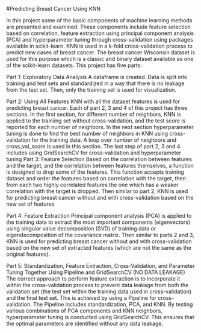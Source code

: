 #Predicting Breast Cancer Using KNN

In this project some of the basic components of machine learning methods are presented and examined. These components include feature selection based on correlation, feature extraction using principal component analysis (PCA) and hyperparameter tuning through cross-validation using packages available in scikit-learn. KNN is used in a k-fold cross-validation process to predict new cases of breast cancer. The breast cancer Wisconsin dataset is used for this purpose which is a classic and binary dataset available as one of the scikit-learn datasets. This project has five parts:

Part 1: Exploratory Data Analysis
A dataframe is created. Data is split into training and test sets and standardized in a way that there is no leakage from the test set. Then, only the training set is used for visualization.

Part 2: Using All Features
KNN with all the dataset features is used for predicting breast cancer. Each of part 2, 3 and 4 of this project has three sections. In the first section, for different number of neighbors, KNN is applied to the trainiing set without cross-validation, and the test score is reported for each number of neighbors. In the next section hyperparameter tuning is done to find the best number of neighbors in KNN using cross-validation for the training data. A loop over number of neighbors and cross_val_score is used in this section. The last step of part 2, 3 and 4 includes using GridSearchCV for cross-validation and hyperparameter tuning
Part 3: Feature Selection
Based on the correlation between features and the target, and the correlation between features themselves, a function is designed to drop some of the features. This function accepts training dataset and order the features based on correlation with the target, then from each two highly correlated features the one which has a weaker correlation with the target is dropped. Then similar to part 2, KNN is used for predicting breast cancer without and with cross-validation based on the new set of features

Part 4: Feature Extraction
Principal component analysis (PCA) is applied to the training data to extract the most important components (eigenvectors) using singular value decomposition (SVD) of training data or eigendecomposition of the covariance matrix. Then similar to parts 2 and 3, KNN is used for predicting breast cancer without and with cross-validation based on the new set of extracted features (which are not the same as the original features).

Part 5: Standardization, Feature Extraction, Cross-Validation, and Parameter Tuning Together Using Pipeline and GridSearchCV (NO DATA LEAKAGE)
The correct approach to perform feature extraction is to incorporate it within the cross-validation process to prevent data leakage from both the validation set (the test set within the training data used in cross-validation) and the final test set. This is achieved by using a Pipeline for cross-validation. The Pipeline includes standardization, PCA, and KNN. By testing various combinations of PCA components and KNN neighbors, hyperparameter tuning is conducted using GridSearchCV. This ensures that the optimal parameters are identified without any data leakage.
